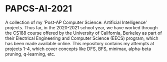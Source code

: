 # PAPCS-AI-2021
A collection of my 'Post-AP Computer Science: Artificial Intelligence' projects. Thus far, in the 2020-2021 school year, we have worked through the CS188 course offered by the University of California, Berkeley as part of their Electrical Engineering and Computer Science (EECS) program, which has been made available online. This repository contains my attempts at projects 1-4, which cover concepts like DFS, BFS, minimax, alpha-beta pruning, q-learning, etc.
